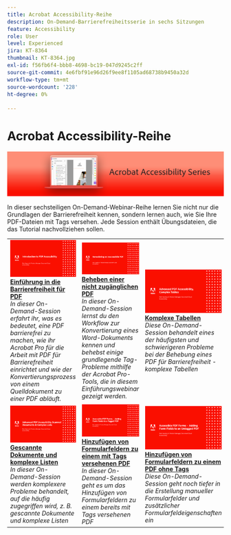 ```yaml
---
title: Acrobat Accessibility-Reihe
description: On-Demand-Barrierefreiheitsserie in sechs Sitzungen
feature: Accessibility
role: User
level: Experienced
jira: KT-8364
thumbnail: KT-8364.jpg
exl-id: f56fb6f4-bbb8-4698-bc19-047d9245c2ff
source-git-commit: 4e6fbf91e96d26f9ee8f1105ad68738b9450a32d
workflow-type: tm+mt
source-wordcount: '228'
ht-degree: 0%

---
```


# Acrobat Accessibility-Reihe

![Abbildung der Acrobat-Serie &quot;Barrierefreiheit&quot;](../assets/Hero_Accessibility.png)

In dieser sechsteiligen On-Demand-Webinar-Reihe lernen Sie nicht nur die Grundlagen der Barrierefreiheit kennen, sondern lernen auch, wie Sie Ihre PDF-Dateien mit Tags versehen. Jede Session enthält Übungsdateien, die das Tutorial nachvollziehen sollen.

<table style="table-layout:fixed">
<tr>
  <td>
    <a href="accessibilitysession1.md">
      <img alt="Einführung in die Barrierefreiheit für PDF" src="../assets/Accessibilitysession1_1280.png" />
    </a>
    <div>
    <a href="accessibilitysession1.md"><strong>Einführung in die Barrierefreiheit für PDF</strong></a>
    </div>
    <em>In dieser On-Demand-Session erfahrt ihr, was es bedeutet, eine PDF barrierefrei zu machen, wie ihr Acrobat Pro für die Arbeit mit PDF für Barrierefreiheit einrichtet und wie der Konvertierungsprozess von einem Quelldokument zu einer PDF abläuft.</em>
    <br>
  </td>
  <td>
    <a href="accessibilitysession2.md">
      <img alt="Beheben einer nicht zugänglichen PDF" src="../assets/Accessibilitysession2_1280.png" />
    </a>
    <div>
    <a href="accessibilitysession2.md"><strong>Beheben einer nicht zugänglichen PDF</strong></a>
    </div>
    <em>In dieser On-Demand-Session lernst du den Workflow zur Konvertierung eines Word-Dokuments kennen und behebst einige grundlegende Tag-Probleme mithilfe der Acrobat Pro-Tools, die in diesem Einführungswebinar gezeigt werden.</em>
    <br>
  </td>  
  <td>
    <a href="accessibilitysession3.md">
      <img alt="Komplexe Tabellen" src="../assets/Accessibilitysession3_1280.png" />
    </a>
    <div>
    <a href="accessibilitysession3.md"><strong>Komplexe Tabellen</strong></a>
    </div>
    <em>Diese On-Demand-Session behandelt eines der häufigsten und schwierigeren Probleme bei der Behebung eines PDF für Barrierefreiheit - komplexe Tabellen</em>
    <br>
  </td>
</tr>
<tr>
  <td>
    <a href="accessibilitysession4.md">
      <img alt="Gescannte Dokumente und komplexe Listen" src="../assets/Accessibilitysession4_1280.png" />
    </a>
    <div>
    <a href="accessibilitysession4.md"><strong>Gescannte Dokumente und komplexe Listen</strong></a>
    </div>
    <em>In dieser On-Demand-Session werden komplexere Probleme behandelt, auf die häufig zugegriffen wird, z. B. gescannte Dokumente und komplexe Listen</em>
    <br>
  </td>
  <td>
    <a href="accessibilitysession5.md">
      <img alt="Hinzufügen von Formularfeldern zu einem mit Tags versehenen PDF" src="../assets/Accessibilitysession5_1280.png" />
    </a>
    <div>
    <a href="accessibilitysession5.md"><strong>Hinzufügen von Formularfeldern zu einem mit Tags versehenen PDF</strong></a>
    </div>
    <em>In dieser On-Demand-Session geht es um das Hinzufügen von Formularfeldern zu einem bereits mit Tags versehenen PDF</em>
    <br>
  </td>  
  <td>
    <a href="accessibilitysession6.md">
      <img alt="Hinzufügen von Formularfeldern zu einem PDF ohne Tags" src="../assets/Accessibilitysession6_1280.png" />
    </a>
    <div>
    <a href="accessibilitysession6.md"><strong>Hinzufügen von Formularfeldern zu einem PDF ohne Tags</strong></a>
    </div>
    <em>Diese On-Demand-Session geht noch tiefer in die Erstellung manueller Formularfelder und zusätzlicher Formularfeldeigenschaften ein</em>
    <br>
  </td> 
</tr>
</table>
